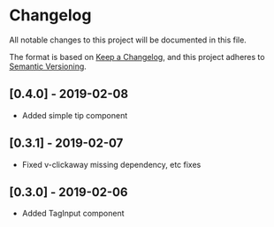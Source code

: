 # Changelog
All notable changes to this project will be documented in this file.

The format is based on [Keep a Changelog](https://keepachangelog.com/en/1.0.0/),
and this project adheres to [Semantic Versioning](https://semver.org/spec/v2.0.0.html).

## [0.4.0] - 2019-02-08
- Added simple tip component

## [0.3.1] - 2019-02-07
- Fixed v-clickaway missing dependency, etc fixes

## [0.3.0] - 2019-02-06
- Added TagInput component
